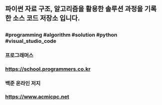 ##
## 파이썬 자료 구조, 알고리즘을 활용한 솔루션 과정을 기록한 소스 코드 저장소 입니다.
##
### #programming #algorithm #solution #python #visual_studio_code
### 프로그래머스
### https://school.programmers.co.kr
### 백준 온라인 저지
### https://www.acmicpc.net
##
